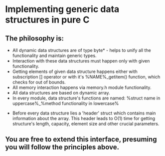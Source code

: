 <h1>Implementing generic data structures in pure C</h1>
<h2>The philosophy is:</h2>
<ul>
<li>All dynamic data structures are of type byte* - helps to unify all the functionality and maintain generic types.</li>
<li>Interaction with these data structures must happen only with given functionality.</li>
<li>Getting elements of given data structure happens either with subscription [] operator or with it's %NAME%_getitem() function, which checks for out of bounds.</li>
<li>All memory interaction happens via memory.h module functionality.</li>
<li>All data structures are based on dynamic array.</li>
<li>In every module, data structure's functions are named: %struct name in uppercase%_%method functionality in lowercase%</li>
<li><p>Before every data structure lies a 'header' struct which contains main information about the array.
This header leads to O(1) time for getting structure's length, capacity, element size and other crucial parameters.</p></li>
</ul>
<h2>You are free to extend this interface, presuming you will follow the principles above.</h2>
